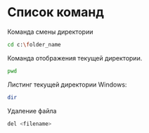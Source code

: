 # Список команд

Команда смены директории
```sh
cd c:\folder_name 
```

Команда отображения текущей директории.
```sh
pwd
```

Листинг текущей директории
Windows:
```sh
dir
```

Удаление файла 
```sh
del <filename>
````
